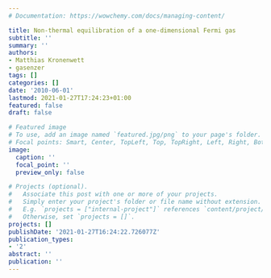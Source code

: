 ```yaml
---
# Documentation: https://wowchemy.com/docs/managing-content/

title: Non-thermal equilibration of a one-dimensional Fermi gas
subtitle: ''
summary: ''
authors:
- Matthias Kronenwett
- gasenzer
tags: []
categories: []
date: '2010-06-01'
lastmod: 2021-01-27T17:24:23+01:00
featured: false
draft: false

# Featured image
# To use, add an image named `featured.jpg/png` to your page's folder.
# Focal points: Smart, Center, TopLeft, Top, TopRight, Left, Right, BottomLeft, Bottom, BottomRight.
image:
  caption: ''
  focal_point: ''
  preview_only: false

# Projects (optional).
#   Associate this post with one or more of your projects.
#   Simply enter your project's folder or file name without extension.
#   E.g. `projects = ["internal-project"]` references `content/project/deep-learning/index.md`.
#   Otherwise, set `projects = []`.
projects: []
publishDate: '2021-01-27T16:24:22.726077Z'
publication_types:
- '2'
abstract: ''
publication: ''
---
```

